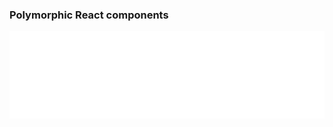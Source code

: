 ### Polymorphic React components

<!-- <pre><code data-line-numbers="1-2|4-6" data-trim>
&lt;Button as="a" href="https://www.google.com"&gt;Google&lt;/Button&gt;
&lt;Button as="button" onClick={...}&gt;Click me&lt;/Button&gt;

const Button = ({ as: Component, ...props }) =&gt; {
  return &lt;Component {...props} className={...} /&gt;
};
</code></pre> -->

<img src="code/poly.svg" />
